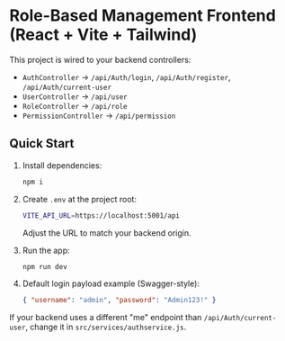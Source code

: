 # Role-Based Management Frontend (React + Vite + Tailwind)

This project is wired to your backend controllers:
- `AuthController` → `/api/Auth/login`, `/api/Auth/register`, `/api/Auth/current-user`
- `UserController` → `/api/user`
- `RoleController` → `/api/role`
- `PermissionController` → `/api/permission`

## Quick Start

1. Install dependencies:
   ```bash
   npm i
   ```

2. Create `.env` at the project root:
   ```bash
   VITE_API_URL=https://localhost:5001/api
   ```
   Adjust the URL to match your backend origin.

3. Run the app:
   ```bash
   npm run dev
   ```

4. Default login payload example (Swagger-style):
   ```json
   { "username": "admin", "password": "Admin123!" }
   ```

If your backend uses a different "me" endpoint than `/api/Auth/current-user`, change it in `src/services/authservice.js`.
